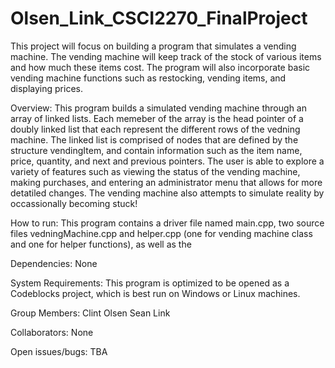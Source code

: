 # Olsen_Link_CSCI2270_FinalProject
This project will focus on building a program that simulates a vending machine.
The vending machine will keep track of the stock of various items and how much these items cost.
The program will also incorporate basic vending machine functions such as restocking, vending items, and displaying prices. 

Overview:
This program builds a simulated vending machine through an array of linked lists. Each memeber of the array is the head pointer of a doubly linked list that each represent the different rows of the vedning machine. The linked list is comprised of nodes that are defined by the structure vendingItem, and contain information such as the item name, price, quantity, and next and previous pointers. The user is able to explore a variety of features such as viewing the status of the vending machine, making purchases, and entering an administrator menu that allows for more detatiled changes. The vending machine also attempts to simulate reality by occassionally becoming stuck!

How to run:
This program contains a driver file named main.cpp, two source files vedningMachine.cpp and helper.cpp (one for vending machine class and one for helper functions), as well as the

Dependencies:
None

System Requirements:
This program is optimized to be opened as a Codeblocks project, which is best run on Windows or Linux machines.

Group Members:
Clint Olsen
Sean Link

Collaborators:
None

Open issues/bugs:
TBA

